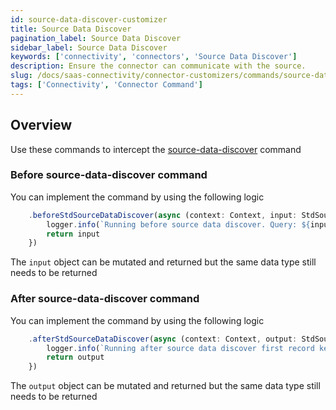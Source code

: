 ```yaml
---
id: source-data-discover-customizer
title: Source Data Discover
pagination_label: Source Data Discover
sidebar_label: Source Data Discover
keywords: ['connectivity', 'connectors', 'Source Data Discover']
description: Ensure the connector can communicate with the source.
slug: /docs/saas-connectivity/connector-customizers/commands/source-data-discover
tags: ['Connectivity', 'Connector Command']
---
```


## Overview

Use these commands to intercept the [source-data-discover](../../commands/source-data-discover) command

### Before source-data-discover command

You can implement the command by using the following logic

```javascript
    .beforeStdSourceDataDiscover(async (context: Context, input: StdSourceDataDiscoverInput) => {
        logger.info(`Running before source data discover. Query: ${input.queryInput?.query}`)
        return input
    })
```
The `input` object can be mutated and returned but the same data type still needs to be returned 

### After source-data-discover command

You can implement the command by using the following logic

```javascript
    .afterStdSourceDataDiscover(async (context: Context, output: StdSourceDataDiscoverOutput) => {
        logger.info(`Running after source data discover first record key: ${output[0].key}`)
        return output
    })
```
The `output` object can be mutated and returned but the same data type still needs to be returned 
